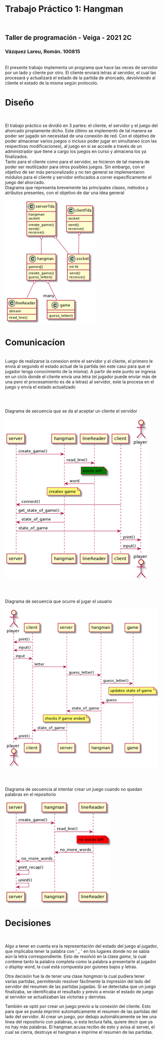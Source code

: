 # Trabajo Práctico 1: Hangman
</br>

## Taller de programación - Veiga - 2021 2C

### Vázquez Lareu, Román. 100815

</br>
El presente trabajo implementa un programa que hace las veces de servidor por un lado y cliente por otro. El cliente enviará letras al servidor, el cual las procesará y actualizará el estado de la partida de ahorcado, devolviendo al cliente el estado de la misma según protocolo.


# Diseño
</br>

El trabajo práctico se dividió en 3 partes: el cliente, el servidor y el juego del ahorcado propiamente dicho. Este último se implementó de tal manera se poder ser jugado sin necesidad de una conexión de red. Con el objetivo de poder almacenar varios juegos o incluso poder jugar en simultaneo (con las respectivas modificaciones), al juego en si se accede a través de un administrador que tiene a cargo los juegos en curso y almacena los ya finalizados.
</br>
Tanto para el cliente como para el servidor, se hicieron de tal manera de poder ser reutilizador para otros posibles juegos. Sin embargo, con el objetivo de ser más personalizado y no tan general se implementaron módulos para el cliente y servidor enfocados a correr específicamente el juego del ahorcado.
</br>
Diagrama que representa brevemente las principales clases, métodos y atributos presentes, con el objetivo de dar una idea general

![](/classdiagram)

# Comunicacíon
</br>
Luego de realizarse la conexion entre el servidor y el cliente, el primero le envía al segundo el estado actual de la partida (en este caso para que el jugador tenga conocimiento de la misma). A partir de este punto se ingresa en un ciclo donde el cliente envía una letra (el jugador puede envíar más de una pero el procesamiento es de a letras) al servidor, este la procesa en el juego y envía el estado actualizado

</br></br>

Diagrama de secuencia que se da al aceptar un cliente el servidor

![](/serverinitgame.png)

</br></br>

Diagrama de secuencia que ocurre al jugar el usuario

![](/game.png)

</br></br>

Diagrama de secuencia al intentar crear un juego cuando no quedan palabras en el repositorio

![](/serveruninit.png)


# Decisiones

</br>

Algo a tener en cuenta era la representación del estado del juego al jugador, que implicaba tener la palabra con ' _ ' en los lugares donde no se sabía aún la letra correspondiente. Esto de resolvió en la clase *game*, la cual contiene tanto la palabra completa como la palabra a presentarle al jugador o *display word*, la cual está compuesta por guiones bajos y letras.

Otra decisión fue la de tener una clase *hangman* la cual pudiera tener varias partidas, permitiendo resolver fácilmente la impresión del lado del servidor del resumen de las partidas jugadas. Si se detectaba que un juego finalizaba, se identificaba el resultado y previo a enviar el estado de juego al servidor se actualizaban las victorias y derrotas.

También se optó por crear un juego previo a la conexión del cliente. Esto para que se pueda imprimir automaticamente el resumen de las partidas del lado del servidor. Al crear un juego, por debajo automáticamente se lee una linea del repositorio con palabras, si esta lectura falla, quiere decir que ya no hay más palabras. El hangman acusa recibo de esto y avisa al server, el cual se cierra, destruye el hangman e imprime el resumen de las partidas.
